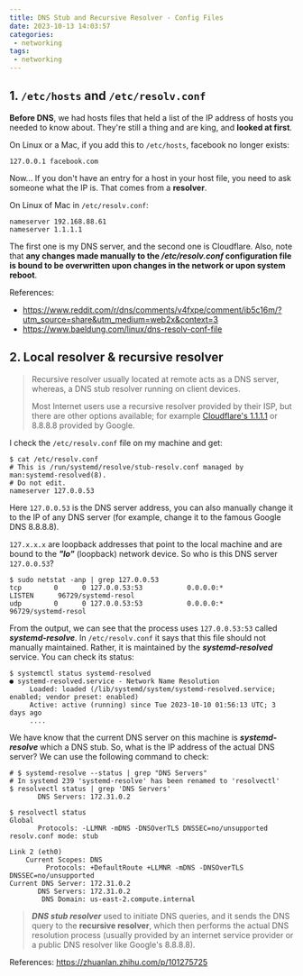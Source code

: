 ```yaml
---
title: DNS Stub and Recursive Resolver - Config Files
date: 2023-10-13 14:03:57
categories:
 - networking
tags:
 - networking
---
```


## 1. `/etc/hosts` and `/etc/resolv.conf`

**Before DNS**, we had hosts files that held a list of the IP address of hosts you needed to know about. They're still a thing and are king, and **looked at first**. 

On Linux or a Mac, if you add this to `/etc/hosts`, facebook no longer exists:

```
127.0.0.1 facebook.com
```

Now... If you don't have an entry for a host in your host file, you need to ask someone what the IP is. That comes from a **resolver**.

On Linux of Mac in `/etc/resolv.conf`:

```shell
nameserver 192.168.88.61
nameserver 1.1.1.1
```

The first one is my DNS server, and the second one is Cloudflare. Also, note that **any changes made manually to the */etc/resolv.conf* configuration file is bound to be overwritten upon changes in the network or upon system reboot**.

References: 

- https://www.reddit.com/r/dns/comments/v4fxpe/comment/ib5c16m/?utm_source=share&utm_medium=web2x&context=3
- https://www.baeldung.com/linux/dns-resolv-conf-file

## 2. Local resolver & recursive resolver 

> Recursive resolver usually located at remote acts as a DNS server, whereas, a DNS stub resolver running on client devices. 
>
> Most Internet users use a recursive resolver provided by their ISP, but there are other options available; for example [Cloudflare's 1.1.1.1](https://www.cloudflare.com/learning/dns/what-is-1.1.1.1/) or 8.8.8.8 provided by Google. 

I check the `/etc/resolv.conf` file on my machine and get:

```shell
$ cat /etc/resolv.conf
# This is /run/systemd/resolve/stub-resolv.conf managed by man:systemd-resolved(8).
# Do not edit.
nameserver 127.0.0.53
```

Here `127.0.0.53` is the DNS server address, you can also manually change it to the IP of any DNS server (for example, change it to the famous Google DNS 8.8.8.8).

`127.x.x.x` are loopback addresses that point to the local machine and are bound to the ***"lo"*** (loopback) network device. So who is this DNS server `127.0.0.53`?

```shell
$ sudo netstat -anp | grep 127.0.0.53
tcp        0      0 127.0.0.53:53           0.0.0.0:*               LISTEN      96729/systemd-resol 
udp        0      0 127.0.0.53:53           0.0.0.0:*                           96729/systemd-resol 
```

From the output, we can see that the process uses  `127.0.0.53:53`  called ***systemd-resolve***. In `/etc/resolv.conf` it says that this file should not manually maintained. Rather, it is maintained by the ***systemd-resolved*** service. You can check its status:

```shell
$ systemctl status systemd-resolved
● systemd-resolved.service - Network Name Resolution
     Loaded: loaded (/lib/systemd/system/systemd-resolved.service; enabled; vendor preset: enabled)
     Active: active (running) since Tue 2023-10-10 01:56:13 UTC; 3 days ago
     ....
```

We have know that the current DNS server on this machine is ***systemd-resolve*** which a DNS stub. So, what is the IP address of the actual DNS server? We can use the following command to check:

```shell
# $ systemd-resolve --status | grep "DNS Servers"
# In systemd 239 'systemd-resolve' has been renamed to 'resolvectl'
$ resolvectl status | grep 'DNS Servers'
       DNS Servers: 172.31.0.2
       
$ resolvectl status
Global
       Protocols: -LLMNR -mDNS -DNSOverTLS DNSSEC=no/unsupported
resolv.conf mode: stub

Link 2 (eth0)
    Current Scopes: DNS
         Protocols: +DefaultRoute +LLMNR -mDNS -DNSOverTLS DNSSEC=no/unsupported
Current DNS Server: 172.31.0.2
       DNS Servers: 172.31.0.2
        DNS Domain: us-east-2.compute.internal
```

> ***DNS stub resolver*** used to initiate DNS queries, and it sends the DNS query to the **recursive resolver**, which then performs the actual DNS resolution process (usually provided by an internet service provider or a public DNS resolver like Google's 8.8.8.8). 

References: https://zhuanlan.zhihu.com/p/101275725

